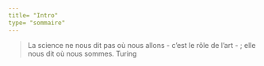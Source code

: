 ```yaml
---
title= "Intro"
type= "sommaire"
---
```



>La science ne nous dit pas où nous allons - c’est le rôle de l’art - ; elle nous dit où nous sommes. Turing
